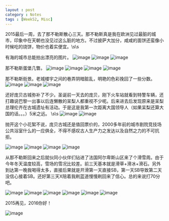 ```yaml
---
layout : post
category : Notes
tags : [Week52, Misc]
---
```


2015最后一周，去了那不勒斯散心三天。那不勒斯真是我在欧洲见过最脏的城市，印象中在天朝也没见过这么脏的地方。不过披萨大加分，咸咸的面饼还蛮像小时候吃的烧饼，物价也着实便宜。\s\s

有海的城市总能拍出漂亮的图片。
![image](/images/blog/2015end/Naples1.JPG) 
![image](/images/blog/2015end/Naples2.JPG) 
![image](/images/blog/2015end/Naples3.JPG) 

<!-- more -->

那不勒斯蛋堡几瞥。
![image](/images/blog/2015end/Naples4.JPG) 
![image](/images/blog/2015end/Naples5.JPG) 
![image](/images/blog/2015end/Naples6.JPG) 
![image](/images/blog/2015end/Naples7.JPG) 

那不勒斯街景。老城楼宇之间的巷弄阴暗脏乱，明艳的色彩挽回了一些分数。
![image](/images/blog/2015end/Naples8.JPG) 
![image](/images/blog/2015end/Naples9.JPG) 
![image](/images/blog/2015end/Naples10.JPG) 

还好庞贝古城弥补了不少。圣诞前一天去的庞贝，刚下火车站就看到特警车辆，还打趣说巴黎一出事以后连懒散的呆梨人都重视不少呢。后来进去后发现原来是呆梨总理伦齐在古城遗址有活动。于是这是我第一次距离大国领导人（如果呆梨还算大国的话。。。）5米之远。 \s\s
![image](/images/blog/2015end/Pompeii5.JPG) 
![image](/images/blog/2015end/Pompeii6.JPG) 


抛开这个小花絮不说，庞贝古城还是值回票价的，2000多年前的城市剧院竞技场公共浴室什么的一应俱全，不得不感叹古人生产力之发达以及自然之力的不可抗拒。

![image](/images/blog/2015end/Pompeii1.jpg) 
![image](/images/blog/2015end/Pompeii2.jpg) 
![image](/images/blog/2015end/Pompeii3.JPG) 
![image](/images/blog/2015end/Pompeii4.JPG) 

从那不勒斯回来之后就伙同小伙伴们钻进了法国阿尔卑斯山区来了个滑雪周。由于今年冬天温度较高，雪场的雪况比较差。前三天基本就是滑草+滑冰+滑石。另外到达第一晚我喝得太多，直接后果就是开滑第一天直接SB，第一天SB导致第二天没信心接着SB。还好第三天X陪着我刷蓝道慢慢刷回来了信心。总的来说打70分吧。

![image](/images/blog/2015end/Ski1.JPG) 
![image](/images/blog/2015end/Ski2.JPG)
![image](/images/blog/2015end/Ski3.JPG)
![image](/images/blog/2015end/Ski4.JPG)
![image](/images/blog/2015end/Ski5.JPG)
![image](/images/blog/2015end/Ski6.JPG)

2015再见，2016你好！

![image](/images/blog/2015end/20152016.jpg)

